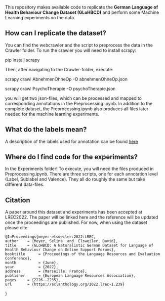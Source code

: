 This repository makes available code to replicate the **German Language of Health Behaviour Change Dataset (GLoHBCD)** and perform some Machine Learning experiments on the data. 

## How can I replicate the dataset?

You can find the webcrawler and the script to preprocess the data in the Crawler folder. To run the crawler you will need to install scrapy:

pip install scrapy

Then, after navigating to the Crawler-folder, execute:

scrapy crawl AbnehmenOhneOp -O abnehmenOhneOp.json

scrapy crawl PsychoTherapie -O psychoTherapie.json

you will get two json-files, which can be processed and mapped to corresponding annotations in the Preprocessing.ipynb. In addition to the complete dataset, the Preprocessing.ipynb also produces all files later needed for the machine learning experiments.

## What do the labels mean?

A description of the labels used for annotation can be found [here](Info/Annotation_scheme.png)

## Where do I find code for the experiments? 

In the Experiments folder! To execute, you will need the files produced in Preprocessing.ipynb.
There are three scripts, one for each annotation level (Label, Sublabel and Valence). They all do roughly the same but take different data-files.

## Citation

A paper around this dataset and experiments has been accepted at LREC2022. The paper will be linked here and the reference will be updated once the proceedings are published. For now, when using the dataset please cite:


    @InProceedings{meyer-elsweiler:2022:LREC,
    author    = {Meyer, Selina  and  Elsweiler, David},
    title     = {GLoHBCD: A Naturalistic German Dataset for Language of Health Behaviour Change on Online Support Forums},
    booktitle      = {Proceedings of the Language Resources and Evaluation Conference},
    month          = {June},
    year           = {2022},
    address        = {Marseille, France},
    publisher      = {European Language Resources Association},
    pages     = {2226--2235},
    url       = {https://aclanthology.org/2022.lrec-1.239}
}

